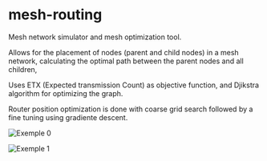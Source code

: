 # mesh-routing

Mesh network simulator and mesh optimization tool.

Allows for the placement of nodes (parent and child nodes) in a mesh network, calculating the optimal path between the parent nodes and all children,

Uses ETX (Expected transmission Count) as objective function, and Djikstra algorithm for optimizing the graph.

Router position optimization is done with coarse grid search followed by a fine tuning using gradiente descent.




![Exemple 0](images/img1.png?raw=true "Title")



![Exemple 1](images/img1.png?raw=true "Title")

